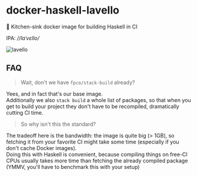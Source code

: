 # docker-haskell-lavello

🚰 Kitchen-sink docker image for building Haskell in CI

IPA: *//laˈvɛllo/*

![lavello](http://img.archiexpo.it/images_ae/photo-g/134-6497057.jpg)

## FAQ

> Wait, don't we have `fpco/stack-build` already?

Yees, and in fact that's our base image.  
Additionally we also `stack build` a whole list of packages, so that when you get to build your project they don't have to be recompiled, dramatically cutting CI time.

> So why isn't this the standard?

The tradeoff here is the bandwidth: the image is quite big (> 1GB), so fetching it from your favorite CI might take some time (especially if you don't cache Docker images).  
Doing this with Haskell is convenient, because compiling things on free-CI CPUs usually takes more time than fetching the already compiled package (YMMV, you'll have to benchmark this with your setup)
